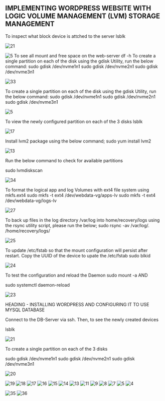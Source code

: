## IMPLEMENTING WORDPRESS WEBSITE WITH LOGIC VOLUME MANAGEMENT (LVM) STORAGE MANAGEMENT 

To inspect what block device is attched to the server
lsblk

![21](./wops_21.png)


![5](./wops_5.png)
To see all mount and free space on the web-server
df -h
To create a single partition on each of the disk using the gdisk Utility, run the below command:
sudo gdisk /dev/nvme1n1
sudo gdisk /dev/nvme2n1
sudo gdisk /dev/nvme3n1

![33](./wops_33.png)

To create a single partition on each of the disk using the gdisk Utility, run the below command:
sudo gdisk /dev/nvme1n1
sudo gdisk /dev/nvme2n1
sudo gdisk /dev/nvme3n1

![5](./wops_5.png)

To view the newly configured partition on each of the 3 disks
lsblk 

![17](./wops_17.png)

Install lvm2 package using the below command;
sudo yum install lvm2

![13](./wops_13.png) 

Run the below command to check for available partitions

sudo lvmdiskscan

![34](./wops_34.png)

To format the logical app and log Volumes with ext4 file system using mkfs.ext4
sudo mkfs -t ext4 /dev/webdata-vg/apps-lv
sudo mkfs -t ext4 /dev/webdata-vg/logs-lv

![27](./wops_27.png)

To back up files in the log directory /var/log into home/recovery/logs using the rsync utility script, please run the below;
sudo rsync -av /var/log/. /home/recovery/logs/

![25](./wops_25.png)

To update /etc/fstab so that the mount configuration will persist after restart. Copy the UUID of the device to upate the /etc/fstab
sudo blkid

![24](./wops_24.png)

To test the configuration and reload the Daemon
sudo mount -a 
AND

sudo systemctl daemon-reload

![23](./wops_23.png)

HEADING - INSTALLING WORDPRESS AND CONFIGURING IT TO USE MYSQL DATABASE


Connect to the DB-Server via ssh. Then, to see the newly created devices

lsblk

![21](./wops_21.png)

To create a single partition on each of the 3 disks

sudo gdisk /dev/nvme1n1
sudo gdisk /dev/nvme2n1
sudo gdisk /dev/nvme3n1

![20](./wops_20.png)


![19](./wops_19.png)
![18](./wops_18.png)
![17](./wops_17.png)
![16](./wops_16.png)
![15](./wops_15.png)
![14](./wops_14.png)
![13](./wops_13.png)
![11](./wops_11.png)
![9](./wops_9.png)
![8](./wops_8.png)
![7](./wops_7.png)
![5](./wops_5.png)
![4](./wops_4.png)

![35](./wops_35.png)
![36](./wops_36.png)

